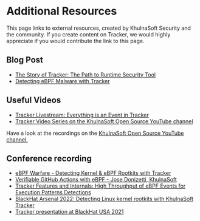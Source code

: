 # Additional Resources

This page links to external resources, created by KhulnaSoft Security and the community. If you create content on Tracker, we would highly appreciate if you would contribute the link to this page.

## Blog Post
* [The Story of Tracker: The Path to Runtime Security Tool](https://blog.khulnasoft.com/open-source-container-runtime-security)
* [Detecting eBPF Malware with Tracker](https://blog.khulnasoft.com/detecting-ebpf-malware-with-tracker)

## Useful Videos

* [Tracker Livestream: Everything is an Event in Tracker](https://www.youtube.com/live/keqVe4d71uk?feature=share)
* [Tracker Video Series on the KhulnaSoft Open Source YouTube channel](https://www.youtube.com/watch?v=ddkTX9vAHqE&list=PLRdPssLrT8d2Jp71pkgDTjq2fm_8P7Nqk)

Have a look at the recordings on the [KhulnaSoft Open Source YouTube channel.](https://www.youtube.com/channel/UCZd5NF4XJRaU-yfextsY-pw)

## Conference recording

* [eBPF Warfare - Detecting Kernel & eBPF Rootkits with Tracker](https://youtu.be/0MjVan5lQd0)
* [Verifiable GitHub Actions with eBPF - Jose Donizetti, KhulnaSoft](https://www.youtube.com/watch?v=6vNt9JMU9p4) 
* [Tracker Features and Internals: High Throughput of eBPF Events for Execution Patterns Detections](https://youtu.be/xdEVGT5vAIM)
* [BlackHat Arsenal 2022: Detecting Linux kernel rootkits with KhulnaSoft Tracker](https://youtu.be/EATX8g3sh-0)
* [Tracker presentation at BlackHat USA 2021](https://youtu.be/LXP2tdBPNj8)